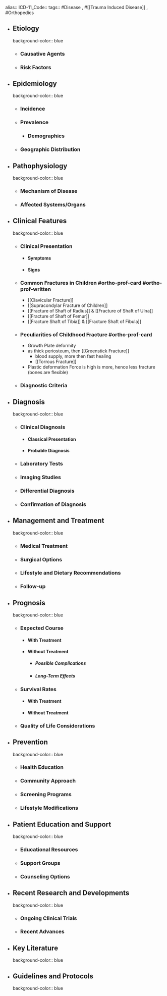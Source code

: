 alias::
ICD-11_Code::
tags:: #Disease , #[[Trauma Induced Disease]] , #Orthopedics

- ## Etiology
  background-color:: blue
	- ### Causative Agents
	- ### Risk Factors
- ## Epidemiology
  background-color:: blue
	- ### Incidence
	- ### Prevalence
		- ### Demographics
	- ### Geographic Distribution
- ## Pathophysiology
  background-color:: blue
	- ### Mechanism of Disease
	- ### Affected Systems/Organs
- ## Clinical Features
  background-color:: blue
	- ### Clinical Presentation
		- #### Symptoms
		- #### Signs
	- ### Common Fractures in Children #ortho-prof-card #ortho-prof-written
		- [[Clavicular Fracture]]
		- [[Supracondylar Fracture of Children]]
		- [[Fracture of Shaft of Radius]] & [[Fracture of Shaft of Ulna]]
		- [[Fracture of Shaft of Femur]]
		- [[Fracture Shaft of Tibia]] & [[Fracture Shaft of Fibula]]
	- ### Peculiarities of Childhood Fracture #ortho-prof-card
		- Growth Plate deformity
		- as thick periosteum, then [[Greenstick Fracture]]
			- blood supply, more then fast healing
			- [[Torrous Fracture]]
		- Plastic deformation Force is high is more, hence less fracture (bones are flexible)
	- ### Diagnostic Criteria
- ## Diagnosis
  background-color:: blue
	- ### Clinical Diagnosis
		- #### Classical Presentation
		- #### Probable Diagnosis
	- ### Laboratory Tests
	- ### Imaging Studies
	- ### Differential Diagnosis
	- ### Confirmation of Diagnosis
- ## Management and Treatment
  background-color:: blue
	- ### Medical Treatment
	- ### Surgical Options
	- ### Lifestyle and Dietary Recommendations
	- ### Follow-up
- ## Prognosis
  background-color:: blue
	- ### Expected Course
		- #### With Treatment
		- #### Without Treatment
			- ##### Possible Complications
			- ##### Long-Term Effects
	- ### Survival Rates
		- #### With Treatment
		- #### Without Treatment
	- ### Quality of Life Considerations
- ## Prevention
  background-color:: blue
	- ### Health Education
	- ### Community Approach
	- ### Screening Programs
	- ### Lifestyle Modifications
- ## Patient Education and Support
  background-color:: blue
	- ### Educational Resources
	- ### Support Groups
	- ### Counseling Options
- ## Recent Research and Developments
  background-color:: blue
	- ### Ongoing Clinical Trials
	- ### Recent Advances
- ## Key Literature
  background-color:: blue
- ## Guidelines and Protocols
  background-color:: blue